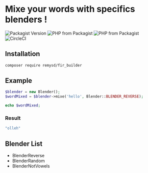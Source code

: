 # Mixe your words with specifics blenders !

![Packagist Version](https://img.shields.io/packagist/v/remysd/mixed-word)
![PHP from Packagist](https://img.shields.io/packagist/php-v/remysd/mixed-word)
![PHP from Packagist](https://img.shields.io/packagist/l/remysd/mixed-word)
![CircleCI](https://img.shields.io/circleci/build/github/RemySd/mixed-word/master)

## Installation

```bash
composer require remysd/fir_builder
```

## Example

```php
$blender = new Blender();
$wordMixed = $blender->mixe('hello', Blender::BLENDER_REVERSE);

echo $wordMixed;
```

### Result

```bash
"olleh"
```

## Blender List

* BlenderReverse
* BlenderRandom
* BlenderNotVowels
